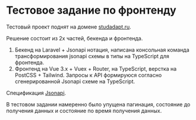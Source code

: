 # Тестовое задание по фронтенду

Тестовый проект поднят на домене [studadapt.ru](https://studadapt.ru).

Решение состоит из 2х частей, бекенда и фронтенда.
1) Бекенд на Laravel + Jsonapi нотация, написана консольная команда трансформирования jsonapi схемы в типы на TypeScript для фронтенда.
2) Фронтенд на Vue 3.x + Vuex + Router, на TypeScript, верстка на PostCSS + Tailwind. Запросы к API формируюся согласно сгенерированной Jsonapi схеме на TypeScript. 

Спецификация [Jsonapi](https://jsonapi.org).

В тестовом задании намеренно было упущена пагинация, состояние до получения данных и состояние по время получения данных.
